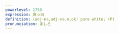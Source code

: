 ```yaml
---
powerlevel: 1750
expression: 真っ白
definition: (adj-na,adj-no,n,ok) pure white; (P)
pronunciation: ましろ
---
```

